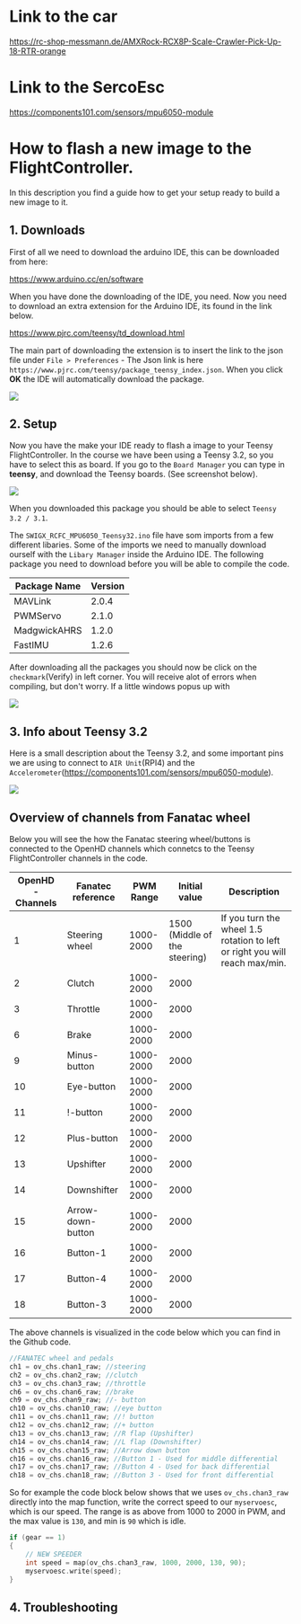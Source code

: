 
# Link to the car
https://rc-shop-messmann.de/AMXRock-RCX8P-Scale-Crawler-Pick-Up-18-RTR-orange

# Link to the SercoEsc
https://components101.com/sensors/mpu6050-module

# How to flash a new image to the FlightController.

In this description you find a guide how to get your setup ready to build a new image to it.

## 1. Downloads

First of all we need to download the arduino IDE, this can be downloaded from here:

https://www.arduino.cc/en/software

When you have done the downloading of the IDE, you need. Now you need to download an extra extension for the Arduino IDE, its found in the link below.

https://www.pjrc.com/teensy/td_download.html

The main part of downloading the extension is to insert the link to the json file under `File > Preferences` - The Json link is here `https://www.pjrc.com/teensy/package_teensy_index.json`. When you click **OK** the IDE will automatically download the package.

![](https://www.pjrc.com/teensy/arduino20prefs.png)

## 2. Setup

Now you have the make your IDE ready to flash a image to your Teensy FlightController. In the course we have been using a Teensy 3.2, so you have to select this as board. If you go to the `Board Manager` you can type in **teensy**, and download the Teensy boards. (See screenshot below).

![](https://www.pjrc.com/teensy/arduino20boardsmanager.png)

When you downloaded this package you should be able to select `Teensy 3.2 / 3.1`.

The `SWIGX_RCFC_MPU6050_Teensy32.ino` file have som imports from a few different libaries. Some of the imports we need to manually download ourself with the `Libary Manager` inside the Arduino IDE. The following package you need to download before you will be able to compile the code.

| Package Name | Version |
| ------------ | ------- |
| MAVLink      | 2.0.4   |
| PWMServo     | 2.1.0   |
| MadgwickAHRS | 1.2.0   |
| FastIMU      | 1.2.6   |

After downloading all the packages you should now be click on the `checkmark`(Verify) in left corner. You will receive alot of errors when compiling, but don't worry. If a little windows popus up with

![](https://www.prnt.sc/sRrC2IEChRTJ)

## 3. Info about Teensy 3.2

Here is a small description about the Teensy 3.2, and some important pins we are using to connect to `AIR Unit`(RPI4) and the `Accelerometer`(https://components101.com/sensors/mpu6050-module).

![](https://www.pjrc.com/store/teensy32_card7a_rev3.png)

## Overview of channels from Fanatac wheel

Below you will see the how the Fanatac steering wheel/buttons is connected to the OpenHD channels which connetcs to the Teensy FlightController channels in the code.

| OpenHD - Channels | Fanatec reference  | PWM Range | Initial value                | Description                  |
| ------- | -----------------  |  -------  | ---------------------------- | ---------------------------- | 
| 1       | Steering wheel     | 1000-2000 | 1500 (Middle of the steering)| If you turn the wheel 1.5 rotation to left or right you will reach max/min.                         |
| 2       | Clutch             | 1000-2000 | 2000                         |                          |
| 3       | Throttle           | 1000-2000 | 2000                         |                          |
| 6       | Brake              | 1000-2000 | 2000                         |                          |
| 9       | Minus-button       | 1000-2000 | 2000                         |                          |
| 10      | Eye-button         | 1000-2000 | 2000                         |                          |
| 11      | !-button           | 1000-2000 | 2000                         |                          |
| 12      | Plus-button        | 1000-2000 | 2000                         |                          |
| 13      | Upshifter          | 1000-2000 | 2000                         |                          |
| 14      | Downshifter        | 1000-2000 | 2000                         |                          |
| 15      | Arrow-down-button  | 1000-2000 | 2000                         |                          |
| 16      | Button-1           | 1000-2000 | 2000                         |                          |
| 17      | Button-4           | 1000-2000 | 2000                         |                          |
| 18      | Button-3           | 1000-2000 | 2000                         |                          |

The above channels is visualized in the code below which you can find in the Github code.

```` C
//FANATEC wheel and pedals
ch1 = ov_chs.chan1_raw; //steering
ch2 = ov_chs.chan2_raw; //clutch
ch3 = ov_chs.chan3_raw; //throttle
ch6 = ov_chs.chan6_raw; //brake
ch9 = ov_chs.chan9_raw; //- button
ch10 = ov_chs.chan10_raw; //eye button
ch11 = ov_chs.chan11_raw; //! button
ch12 = ov_chs.chan12_raw; //+ button
ch13 = ov_chs.chan13_raw; //R flap (Upshifter)
ch14 = ov_chs.chan14_raw; //L flap (Downshifter)
ch15 = ov_chs.chan15_raw; //Arrow down button
ch16 = ov_chs.chan16_raw; //Button 1 - Used for middle differential
ch17 = ov_chs.chan17_raw; //Button 4 - Used for back differential
ch18 = ov_chs.chan18_raw; //Button 3 - Used for front differential

````

So for example the code block below shows that we uses `ov_chs.chan3_raw` directly into the map function, write the correct speed to our `myservoesc`, which is our speed. The range is as above from 1000 to 2000 in PWM, and the max value is `130`, and min is `90` which is idle.

```` C
if (gear == 1)
{
    // NEW SPEEDER 
    int speed = map(ov_chs.chan3_raw, 1000, 2000, 130, 90); 
    myservoesc.write(speed);
}
````








## 4. Troubleshooting

